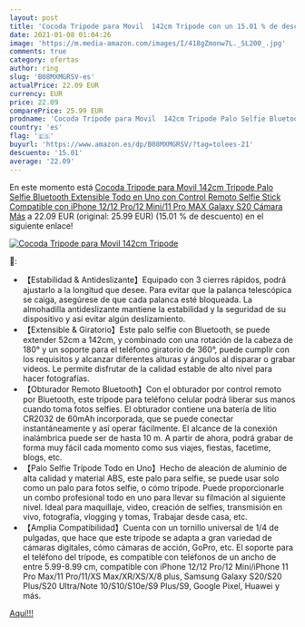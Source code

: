 ```yaml
---
layout: post
title: 'Cocoda Tripode para Movil  142cm Tripode con un 15.01 % de descuento'
date: 2021-01-08 01:04:26
image: 'https://m.media-amazon.com/images/I/418gZmonw7L._SL200_.jpg'
comments: true
category: ofertas
author: ring
slug: 'B08MXMGRSV-es'
actualPrice: 22.09 EUR
currency: EUR
price: 22.09
comparePrice: 25.99 EUR
prodname: 'Cocoda Tripode para Movil  142cm Tripode Palo Selfie Bluetooth Extensible Todo en Uno con Control Remoto  Selfie Stick Compatible con iPhone 12/12 Pro/12 Mini/11 Pro MAX  Galaxy S20 Cámara  Más'
country: 'es'
flag: '🇪🇸'
buyurl: 'https://www.amazon.es/dp/B08MXMGRSV/?tag=tolees-21'
descuento: '15.01'
average: '22.09'
---
```


En este momento está [Cocoda Tripode para Movil  142cm Tripode Palo Selfie Bluetooth Extensible Todo en Uno con Control Remoto  Selfie Stick Compatible con iPhone 12/12 Pro/12 Mini/11 Pro MAX  Galaxy S20 Cámara  Más](https://www.amazon.es/dp/B08MXMGRSV/?tag=tolees-21) a 22.09 EUR (original: 25.99 EUR) (15.01 %  de descuento) en el siguiente enlace!

[![Cocoda Tripode para Movil  142cm Tripode](https://m.media-amazon.com/images/I/418gZmonw7L._SL200_.jpg)](https://www.amazon.es/dp/B08MXMGRSV/?tag=tolees-21)

🔎:

- 【Estabilidad & Antideslizante】Equipado con 3 cierres rápidos, podrá ajustarlo a la longitud que desee. Para evitar que la palanca telescópica se caiga, asegúrese de que cada palanca esté bloqueada. La almohadilla antideslizante mantiene la estabilidad y la seguridad de su dispositivo y así evitar algún deslizamiento.
- 【Extensible & Giratorio】Este palo selfie con Bluetooth, se puede extender 52cm a 142cm, y combinado con una rotación de la cabeza de 180° y un soporte para el teléfono giratorio de 360°, puede cumplir con los requisitos y alcanzar diferentes alturas y ángulos al disparar o grabar videos. Le permite disfrutar de la calidad estable de alto nivel para hacer fotografías.
- 【Obturador Remoto Bluetooth】Con el obturador por control remoto por Bluetooth, este trípode para teléfono celular podrá liberar sus manos cuando toma fotos selfies. El obturador contiene una batería de litio CR2032 de 60mAh incorporada, que se puede conectar instantáneamente y así operar fácilmente. El alcance de la conexión inalámbrica puede ser de hasta 10 m. A partir de ahora, podrá grabar de forma muy fácil cada momento como sus viajes, fiestas, facetime, blogs, etc.
- 【Palo Selfie Trípode Todo en Uno】Hecho de aleación de aluminio de alta calidad y material ABS, este palo para selfie, se puede usar solo como un palo para fotos selfie, o cómo trípode. Puede proporcionarle un combo profesional todo en uno para llevar su filmación al siguiente nivel. Ideal para maquillaje, video, creación de selfies, transmisión en vivo, fotografía, vlogging y tomas, Trabajar desde casa, etc.
- 【Amplia Compatibilidad】Cuenta con un tornillo universal de 1/4 de pulgadas, que hace que este trípode se adapta a gran variedad de cámaras digitales, cómo cámaras de acción, GoPro, etc. El soporte para el teléfono del trípode, es compatible con teléfonos de un ancho de entre 5.99-8.99 cm, compatible con iPhone 12/12 Pro/12 Mini/iPhone 11 Pro Max/11 Pro/11/XS Max/XR/XS/X/8 plus, Samsung Galaxy S20/S20 Plus/S20 Ultra/Note 10/S10/S10e/S9 Plus/S9, Google Pixel, Huawei y más.

[Aquí!!!](https://www.amazon.es/dp/B08MXMGRSV/?tag=tolees-21)

